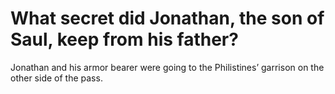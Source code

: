 # What secret did Jonathan, the son of Saul, keep from his father?

Jonathan and his armor bearer were going to the Philistines’ garrison on the other side of the pass.
